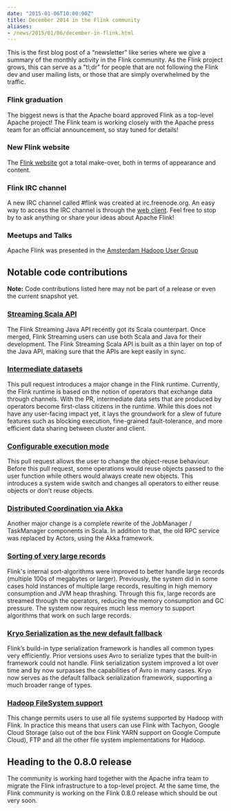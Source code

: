 ```yaml
---
date: "2015-01-06T10:00:00Z"
title: December 2014 in the Flink community
aliases:
- /news/2015/01/06/december-in-flink.html
---
```


This is the first blog post of a “newsletter” like series where we give a summary of the monthly activity in the Flink community. As the Flink project grows, this can serve as a "tl;dr" for people that are not following the Flink dev and user mailing lists, or those that are simply overwhelmed by the traffic.


### Flink graduation

The biggest news is that the Apache board approved Flink as a top-level Apache project! The Flink team is working closely with the Apache press team for an official announcement, so stay tuned for details!

### New Flink website

The [Flink website](http://flink.apache.org) got a total make-over, both in terms of appearance and content.

### Flink IRC channel

A new IRC channel called #flink was created at irc.freenode.org. An easy way to access the IRC channel is through the [web client](http://webchat.freenode.net/).  Feel free to stop by to ask anything or share your ideas about Apache Flink!

### Meetups and Talks

Apache Flink was presented in the [Amsterdam Hadoop User Group](http://www.meetup.com/Netherlands-Hadoop-User-Group/events/218635152)

## Notable code contributions

**Note:** Code contributions listed here may not be part of a release or even the current snapshot yet.

### [Streaming Scala API](https://github.com/apache/incubator-flink/pull/275)

The Flink Streaming Java API recently got its Scala counterpart. Once merged, Flink Streaming users can use both Scala and Java for their development. The Flink Streaming Scala API is built as a thin layer on top of the Java API, making sure that the APIs are kept easily in sync.

### [Intermediate datasets](https://github.com/apache/incubator-flink/pull/254)

This pull request introduces a major change in the Flink runtime. Currently, the Flink runtime is based on the notion of operators that exchange data through channels. With the PR, intermediate data sets that are produced by operators become first-class citizens in the runtime. While this does not have any user-facing impact yet, it lays the groundwork for a slew of future features such as blocking execution, fine-grained fault-tolerance, and more efficient data sharing between cluster and client.

### [Configurable execution mode](https://github.com/apache/incubator-flink/pull/259)

This pull request allows the user to change the object-reuse behaviour. Before this pull request, some operations would reuse objects passed to the user function while others would always create new objects. This introduces a system wide switch and changes all operators to either reuse objects or don’t reuse objects.

### [Distributed Coordination via Akka](https://github.com/apache/incubator-flink/pull/149)

Another major change is a complete rewrite of the JobManager / TaskManager components in Scala. In addition to that, the old RPC service was replaced by Actors, using the Akka framework.

### [Sorting of very large records](https://github.com/apache/incubator-flink/pull/249 )

Flink's internal sort-algorithms were improved to better handle large records (multiple 100s of megabytes or larger). Previously, the system did in some cases hold instances of multiple large records, resulting in high memory consumption and JVM heap thrashing. Through this fix, large records are streamed through the operators, reducing the memory consumption and GC pressure. The system now requires much less memory to support algorithms that work on such large records.

### [Kryo Serialization as the new default fallback](https://github.com/apache/incubator-flink/pull/271)

Flink’s build-in type serialization framework is handles all common types very efficiently. Prior versions uses Avro to serialize types that the built-in framework could not handle.
Flink serialization system improved a lot over time and by now surpasses the capabilities of Avro in many cases. Kryo now serves as the default fallback serialization framework, supporting a much broader range of types.

### [Hadoop FileSystem support](https://github.com/apache/incubator-flink/pull/268)

This change permits users to use all file systems supported by Hadoop with Flink. In practice this means that users can use Flink with Tachyon, Google Cloud Storage (also out of the box Flink YARN support on Google Compute Cloud), FTP and all the other file system implementations for Hadoop.

## Heading to the 0.8.0 release

The community is working hard together with the Apache infra team to migrate the Flink infrastructure to a top-level project. At the same time, the Flink community is working on the Flink 0.8.0 release which should be out very soon.